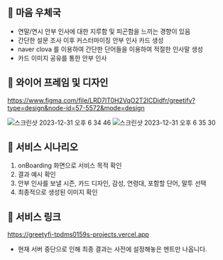 ## 💌 마음 우체국
* 연말/연시 안부 인사에 대한 지루함 및 피곤함을 느끼는 경향이 있음
* 간단한 설문 조사 이후 커스터마이징 안부 인사 카드 생성
* naver clova 를 이용하여 간단한 단어들을 이용하여 적절한 인사말 생성
* 카드 이미지 공유를 통한 안부 인사

## 💌 와이어 프레임 및 디자인
https://www.figma.com/file/LRD7lT0H2VqO2T2lCDjdfr/greetify?type=design&node-id=57-5572&mode=design

![스크린샷 2023-12-31 오후 6 34 46](https://github.com/tpdms0159/greetyfi/assets/82717343/87cec5d0-1d44-4401-ad47-3fb01294c2c2)
![스크린샷 2023-12-31 오후 6 35 30](https://github.com/tpdms0159/greetyfi/assets/82717343/0570c315-4bee-4ea2-99e9-bde2c92d40b8)

## 💌 서비스 시나리오
1. onBoarding 화면으로 서비스 목적 확인
2. 결과 예시 확인
3. 안부 인사를 보낼 시즌, 카드 디자인, 감성, 연령대, 포함할 단어, 말투 선택
4. 최종적으로 생성된 이미지 확인

## 💌 서비스 링크
https://greetyfi-tpdms0159s-projects.vercel.app
* 현재 서버 중단으로 인해 최종 결과는 사전에 설정해놓은 멘트만 나옵니다.

   
